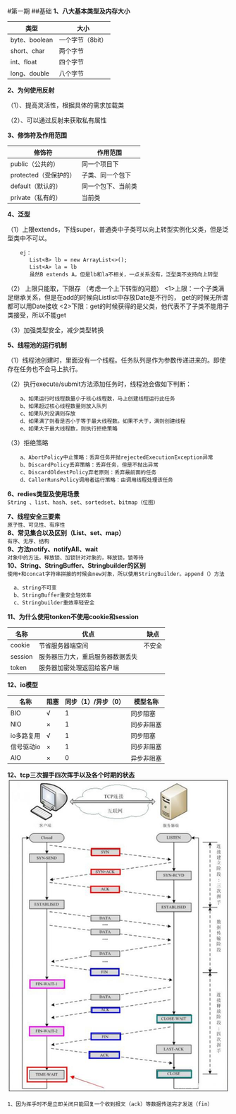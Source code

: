 #第一期
##基础
**1、八大基本类型及内存大小**

|类型|大小|
|---|---|
|byte、boolean|一个字节（8bit）|
|short、char|两个字节|
|int、float|四个字节|
|long、double|八个字节|
**2、为何使用反射**

（1）、提高灵活性，根据具体的需求加载类

（2）、可以通过反射来获取私有属性

**3、修饰符及作用范围**

|修饰符|作用范围|
|---|---|
|public（公共的）|同一个项目下|
|protected（受保护的）|子类、同一个包下|
|default（默认的）|同一个包下、当前类|
|private（私有的）|当前类|
**4、泛型**

（1）上限extends，下线super，普通类中子类可以向上转型实例化父类，但是泛型类中不可以。
        
        ej：
           List<B> lb = new ArrayList<>();
           List<A> la = lb
           虽然B extends A，但是lb和la不相关，一点关系没有，泛型类不支持向上转型

（2） 上限只能取，下限存 （考虑一个上下转型的问题）
    <1>上限：一个子类满足继承关系，但是在add的时候向List<Timestamp>list中存放Date是不行的，
    get的时候无所谓都可以用Date接收
    <2>下限：get的时候获得的是父类，他代表不了子类不能用子类接受，所以不能get

（3）加强类型安全，减少类型转换


**5、线程池的运行机制**

（1）线程池创建时，里面没有一个线程。任务队列是作为参数传递进来的。即使存在任务也不会马上执行。

（2）执行execute/submit方法添加任务时，线程池会做如下判断：
        
        a、如果运行时线程数量小于核心线程数，马上创建线程运行此任务
        b、如果超过核心线程数量则放入队列
        c、如果队列没满则存放
        d、如果满了则看是否小于等于最大线程数。如果不大于，满则创建线程
        e、如果大于最大线程数，则执行拒绝策略
 （3）拒绝策略
 
        a、AbortPolicy中止策略：丢弃任务并抛rejectedExecutionException异常
        b、DiscardPolicy丢弃策略：丢弃任务，但是不抛出异常
        c、DiscardOldestPolicy弃老原则：丢弃最前面的任务  
        d、CallerRunsPolicy调用者运行策略：由调用线程处理该任务
        
**6、redies类型及使用场景**      
`String 、list、hash、set、sortedset、bitmap（位图）`

**7、线程安全三要素**      
`原子性、可见性、有序性`  
**8、常见集合以及区别（List、set、map）**  
`有序、无序、结构`        
**9、方法notify、notifyAll、wait**  
`对象中的方法，释放锁、加锁针对对象的，释放锁，锁等待`  
**10、String、StringBuffer、Stringbuilder的区别**  
`使用+和concat字符串拼接的时候会new对象，所以使用StringBuilder。append（）方法`
      
      a、string不可变
      b、StringBuffer重安全轻效率
      c、Stringbuilder重效率轻安全
**11、为什么使用tonken不使用cookie和session**  

 |名称|优点|缺点|
 |---|---|---|
 |cookie|节省服务器端空间|不安全|
 |session|服务器压力大，重启服务器数据丢失|
 |token|服务器加密处理返回给客户端||
**12、io模型**

 |名称|阻塞|同步（1）/异步（0）|模型名称| 
 |---|---|---|---|
 |BIO|√|1|同步阻塞|
 |NIO|×|1|同步非阻塞|
 |io多路复用|√|1|同步阻塞|
 |信号驱动io|×|1| 同步非阻塞|
 |AIO|×|0|异步非阻塞|
**12、tcp三次握手四次挥手以及各个时期的状态**
![tcp协议](/image/tcp.jpeg)
    
    1、因为挥手时不是立即关闭只能回复一个收到报文（ack）等数据传送完才发送（fin）
